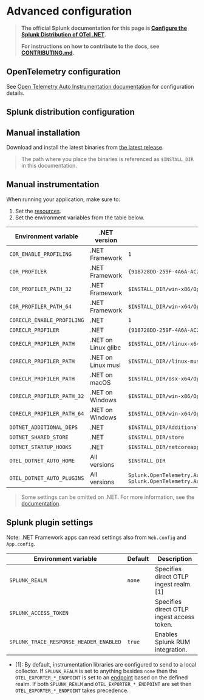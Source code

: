 # Advanced configuration

> **The official Splunk documentation for this page is
> [Configure the Splunk Distribution of OTel .NET](https://quickdraw.splunk.com/redirect/?product=Observability&version=current&location=otel.net.configuration).**
>
> **For instructions on how to contribute to the docs, see [CONTRIBUTING.md](../CONTRIBUTING.md#documentation).**

## OpenTelemetry configuration

See [Open Telemetry Auto Instrumentation documentation](https://github.com/open-telemetry/opentelemetry-dotnet-instrumentation/blob/v1.9.0/docs/config.md)
for configuration details.

## Splunk distribution configuration

## Manual installation

Download and install the latest binaries from
[the latest release](https://github.com/signalfx/splunk-otel-dotnet/releases/latest).

> The path where you place the binaries is referenced as `$INSTALL_DIR` in this documentation.

## Manual instrumentation

When running your application, make sure to:

1. Set the [resources](https://github.com/open-telemetry/opentelemetry-dotnet-instrumentation/blob/v1.9.0/docs/config.md#resources).
1. Set the environment variables from the table below.

| Environment variable                 | .NET version        | Value                                                                                       |
|--------------------------------------|---------------------|---------------------------------------------------------------------------------------------|
| `COR_ENABLE_PROFILING`               | .NET Framework      | `1`                                                                                         |
| `COR_PROFILER`                       | .NET Framework      | `{918728DD-259F-4A6A-AC2B-B85E1B658318}`                                                    |
| `COR_PROFILER_PATH_32`               | .NET Framework      | `$INSTALL_DIR/win-x86/OpenTelemetry.AutoInstrumentation.Native.dll`                         |
| `COR_PROFILER_PATH_64`               | .NET Framework      | `$INSTALL_DIR/win-x64/OpenTelemetry.AutoInstrumentation.Native.dll`                         |
| `CORECLR_ENABLE_PROFILING`           | .NET                | `1`                                                                                         |
| `CORECLR_PROFILER`                   | .NET                | `{918728DD-259F-4A6A-AC2B-B85E1B658318}`                                                    |
| `CORECLR_PROFILER_PATH`              | .NET on Linux glibc | `$INSTALL_DIR//linux-x64/OpenTelemetry.AutoInstrumentation.Native.so`                       |
| `CORECLR_PROFILER_PATH`              | .NET on Linux musl  | `$INSTALL_DIR//linux-musl-x64/OpenTelemetry.AutoInstrumentation.Native.so`                  |
| `CORECLR_PROFILER_PATH`              | .NET on macOS       | `$INSTALL_DIR/osx-x64/OpenTelemetry.AutoInstrumentation.Native.dylib`                       |
| `CORECLR_PROFILER_PATH_32`           | .NET on Windows     | `$INSTALL_DIR/win-x86/OpenTelemetry.AutoInstrumentation.Native.dll`                         |
| `CORECLR_PROFILER_PATH_64`           | .NET on Windows     | `$INSTALL_DIR/win-x64/OpenTelemetry.AutoInstrumentation.Native.dll`                         |
| `DOTNET_ADDITIONAL_DEPS`             | .NET                | `$INSTALL_DIR/AdditionalDeps`                                                               |
| `DOTNET_SHARED_STORE`                | .NET                | `$INSTALL_DIR/store`                                                                        |
| `DOTNET_STARTUP_HOOKS`               | .NET                | `$INSTALL_DIR/netcoreapp3.1/OpenTelemetry.AutoInstrumentation.StartupHook.dll`              |
| `OTEL_DOTNET_AUTO_HOME`              | All versions        | `$INSTALL_DIR`                                                                              |
| `OTEL_DOTNET_AUTO_PLUGINS`           | All versions        | `Splunk.OpenTelemetry.AutoInstrumentation.Plugin, Splunk.OpenTelemetry.AutoInstrumentation` |

> Some settings can be omitted on .NET. For more information, see the [documentation](https://github.com/open-telemetry/opentelemetry-dotnet-instrumentation/blob/v1.9.0/docs/config.md#net-clr-profiler).

## Splunk plugin settings

Note: .NET Framework apps can read settings also from `Web.config` and `App.config`.

| Environment variable                   | Default | Description                                |
|----------------------------------------|---------|--------------------------------------------|
| `SPLUNK_REALM`                         | `none`  | Specifies direct OTLP ingest realm. [1]    |
| `SPLUNK_ACCESS_TOKEN`                  |         | Specifies direct OTLP ingest access token. |
| `SPLUNK_TRACE_RESPONSE_HEADER_ENABLED` | `true`  | Enables Splunk RUM integration.            |

- [1]: By default, instrumentation libraries are configured to send to a local
  collector. If `SPLUNK_REALM` is set to
  anything besides `none` then the `OTEL_EXPORTER_*_ENDPOINT` is set to an
  [endpoint](https://dev.splunk.com/observability/docs/realms_in_endpoints/)
  based on the defined realm. If both `SPLUNK_REALM` and
  `OTEL_EXPORTER_*_ENDPOINT` are set then `OTEL_EXPORTER_*_ENDPOINT` takes
  precedence.
